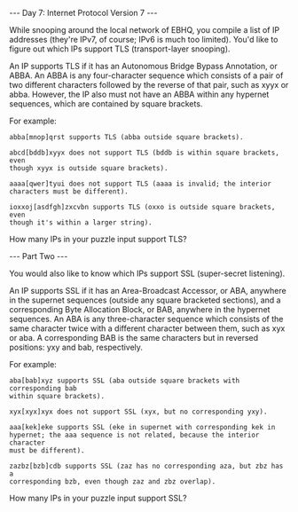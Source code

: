 --- Day 7: Internet Protocol Version 7 ---

While snooping around the local network of EBHQ, you compile a list of IP
addresses (they're IPv7, of course; IPv6 is much too limited). You'd like to
figure out which IPs support TLS (transport-layer snooping).

An IP supports TLS if it has an Autonomous Bridge Bypass Annotation, or ABBA. An
ABBA is any four-character sequence which consists of a pair of two different
characters followed by the reverse of that pair, such as xyyx or abba. However,
the IP also must not have an ABBA within any hypernet sequences, which are
contained by square brackets.

For example:

    abba[mnop]qrst supports TLS (abba outside square brackets).

    abcd[bddb]xyyx does not support TLS (bddb is within square brackets, even
    though xyyx is outside square brackets).

    aaaa[qwer]tyui does not support TLS (aaaa is invalid; the interior
    characters must be different).

    ioxxoj[asdfgh]zxcvbn supports TLS (oxxo is outside square brackets, even
    though it's within a larger string).

How many IPs in your puzzle input support TLS?

--- Part Two ---

You would also like to know which IPs support SSL (super-secret listening).

An IP supports SSL if it has an Area-Broadcast Accessor, or ABA, anywhere in the
supernet sequences (outside any square bracketed sections), and a corresponding
Byte Allocation Block, or BAB, anywhere in the hypernet sequences. An ABA is any
three-character sequence which consists of the same character twice with a
different character between them, such as xyx or aba. A corresponding BAB is the
same characters but in reversed positions: yxy and bab, respectively.

For example:

    aba[bab]xyz supports SSL (aba outside square brackets with corresponding bab
    within square brackets).

    xyx[xyx]xyx does not support SSL (xyx, but no corresponding yxy).

    aaa[kek]eke supports SSL (eke in supernet with corresponding kek in
    hypernet; the aaa sequence is not related, because the interior character
    must be different).

    zazbz[bzb]cdb supports SSL (zaz has no corresponding aza, but zbz has a
    corresponding bzb, even though zaz and zbz overlap).

How many IPs in your puzzle input support SSL?
